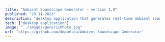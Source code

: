 ```yaml
---
title: "Ambient Soundscape Generator - version 1.0" 
published: "28-11-2023"
description: "desktop application that generates real-time ambient soundscapes."
tech: ["desktop application"]
image: "../images/genericPhoto.jpg"
url: "https://github.com/dmpavlou/Ambient-Soundscape-Generator"
---
```

